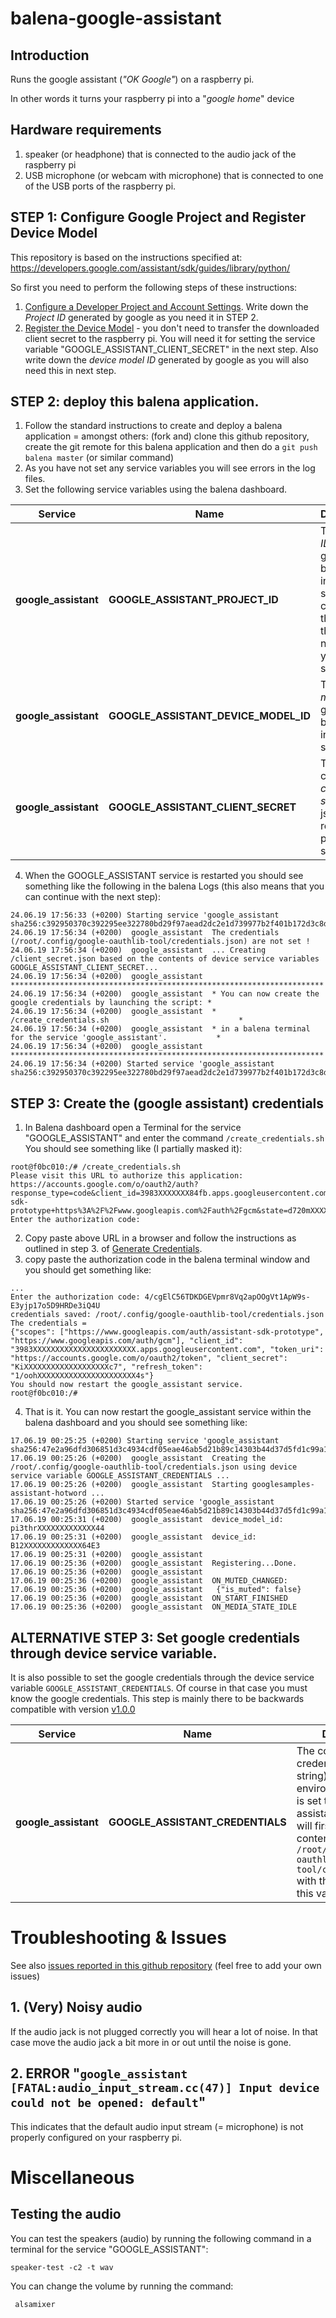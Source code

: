 # balena-google-assistant
## Introduction
Runs the google assistant (_"OK Google"_) on a raspberry pi.

In other words it turns your raspberry pi into a "_google home_" device

## Hardware requirements

1. speaker (or headphone) that is connected to the audio jack of the raspberry pi
2. USB microphone (or webcam with microphone) that is connected to one of the USB ports of the raspberry pi.

## STEP 1: Configure Google Project and Register Device Model
This repository is based on the instructions specified at: https://developers.google.com/assistant/sdk/guides/library/python/

So first you need to perform the following steps of these instructions:

1. [Configure a Developer Project and Account Settings](https://developers.google.com/assistant/sdk/guides/library/python/embed/config-dev-project-and-account).  Write down the _Project ID_ generated by google as you need it in STEP 2.
2. [Register the Device Model](https://developers.google.com/assistant/sdk/guides/library/python/embed/register-device) - you don't need to transfer the downloaded client secret to the raspberry pi.  You will need it for setting the service variable "GOOGLE_ASSISTANT_CLIENT_SECRET" in the next step.  Also write down the _device model ID_ generated by google as you will also need this in next step.

## STEP 2: deploy this balena application.

1. Follow the standard instructions to create and deploy a balena application  = amongst others:  (fork and) clone this github repository, create the git remote for this balena application and then do a `git push balena master` (or similar command) 
2. As you have not set any service variables you will see errors in the log files.
3. Set the following service variables using the balena dashboard.

| Service            | Name  |  Description                                    |
|------------------------- | -------------- |-------------------------------------------------|
| **google_assistant**  |    **GOOGLE_ASSISTANT_PROJECT_ID**       |  The _project ID_ generated by google in previous step. Don't confuse this with the project name that you have specified. |
| **google_assistant**  |    **GOOGLE_ASSISTANT_DEVICE_MODEL_ID**  |  The _device model id_ generated by google in previous step |
| **google_assistant**  |    **GOOGLE_ASSISTANT_CLIENT_SECRET**  |  The complete _client secret_ (= json string) retrieved in previous step |

4. When the GOOGLE_ASSISTANT service is restarted you should see something like the following in the balena Logs (this also means that you can continue with the next step):
```
24.06.19 17:56:33 (+0200) Starting service 'google_assistant sha256:c392950370c392295ee322780bd29f97aead2dc2e1d739977b2f401b172d3c8d'
24.06.19 17:56:34 (+0200)  google_assistant  The credentials (/root/.config/google-oauthlib-tool/credentials.json) are not set !
24.06.19 17:56:34 (+0200)  google_assistant  ... Creating /client_secret.json based on the contents of device service variables GOOGLE_ASSISTANT_CLIENT_SECRET...
24.06.19 17:56:34 (+0200)  google_assistant  **********************************************************************
24.06.19 17:56:34 (+0200)  google_assistant  * You can now create the google credentials by launching the script: *
24.06.19 17:56:34 (+0200)  google_assistant  *                 /create_credentials.sh                             *
24.06.19 17:56:34 (+0200)  google_assistant  * in a balena terminal for the service 'google_assistant'.           *
24.06.19 17:56:34 (+0200)  google_assistant  **********************************************************************
24.06.19 17:56:34 (+0200) Started service 'google_assistant sha256:c392950370c392295ee322780bd29f97aead2dc2e1d739977b2f401b172d3c8d'
```

## STEP 3: Create the (google assistant) credentials
1. In Balena dashboard open a Terminal for the service "GOOGLE_ASSISTANT" and enter the command `/create_credentials.sh`
You should see something like (I partially masked it):
```
root@f0bc010:/# /create_credentials.sh
Please visit this URL to authorize this application: https://accounts.google.com/o/oauth2/auth?response_type=code&client_id=3983XXXXXXX84fb.apps.googleusercontent.com&redirect_uri=urn%3AietXXXXXXXh%3A2.0%3Aoob&scope=https%3A%2XXXXXXXapis.com%2Fauth%2Fassistant-sdk-prototype+https%3A%2F%2Fwww.googleapis.com%2Fauth%2Fgcm&state=d720mXXXXXXXXXXXXXXXXXXXXXXXXXX&code_challenge=GXXXXXXXJs&code_challenge_method=SXXXXXXX6&prompt=consent&access_type=offline
Enter the authorization code:
```
2. Copy paste above URL in a browser and follow the instructions as outlined in step 3. of [Generate Credentials](https://developers.google.com/assistant/sdk/guides/library/python/embed/install-sample).
3. copy paste the authorization code in the balena terminal window and you should get something like:
```
...
Enter the authorization code: 4/cgElC56TDKDGEVpmr8Vq2apOOgVt1ApW9s-E3yjp17o5D9HRDe3iQ4U
credentials saved: /root/.config/google-oauthlib-tool/credentials.json
The credentials =
{"scopes": ["https://www.googleapis.com/auth/assistant-sdk-prototype", "https://www.googleapis.com/auth/gcm"], "client_id": "3983XXXXXXXXXXXXXXXXXXXXXXX.apps.googleusercontent.com", "token_uri": "https://accounts.google.com/o/oauth2/token", "client_secret": "KiXXXXXXXXXXXXXXXXXXXc7", "refresh_token": "1/oohXXXXXXXXXXXXXXXXXXXXXX4s"}
You should now restart the google_assistant service.
root@f0bc010:/# 
```
4. That is it.  You can now restart the google_assistant service within the balena dashboard and you should see something like:
```
17.06.19 00:25:25 (+0200) Starting service 'google_assistant sha256:47e2a96dfd306851d3c4934cdf05eae46ab5d21b89c14303b44d37d5fd1c99a1'
17.06.19 00:25:26 (+0200)  google_assistant  Creating the /root/.config/google-oauthlib-tool/credentials.json using device service variable GOOGLE_ASSISTANT_CREDENTIALS ...
17.06.19 00:25:26 (+0200)  google_assistant  Starting googlesamples-assistant-hotword ...
17.06.19 00:25:26 (+0200) Started service 'google_assistant sha256:47e2a96dfd306851d3c4934cdf05eae46ab5d21b89c14303b44d37d5fd1c99a1'
17.06.19 00:25:31 (+0200)  google_assistant  device_model_id: pi3thrXXXXXXXXXXXXX44
17.06.19 00:25:31 (+0200)  google_assistant  device_id: B12XXXXXXXXXXXXX64E3
17.06.19 00:25:31 (+0200)  google_assistant  
17.06.19 00:25:36 (+0200)  google_assistant  Registering...Done.
17.06.19 00:25:36 (+0200)  google_assistant  
17.06.19 00:25:36 (+0200)  google_assistant  ON_MUTED_CHANGED:
17.06.19 00:25:36 (+0200)  google_assistant   {"is_muted": false}
17.06.19 00:25:36 (+0200)  google_assistant  ON_START_FINISHED
17.06.19 00:25:36 (+0200)  google_assistant  ON_MEDIA_STATE_IDLE
```

## ALTERNATIVE STEP 3: Set google credentials through device service variable.
It is also possible to set the google credentials through the device service variable `GOOGLE_ASSISTANT_CREDENTIALS`.
Of course in that case you must know the google credentials.
This step is mainly there to be backwards compatible with version [v1.0.0](https://github.com/janvda/balena-google-assistant/releases/tag/v1.0.0)

| Service            | Name  |  Description                                    |
|------------------------- | -------------- |-------------------------------------------------|
| **google_assistant**  |    **GOOGLE_ASSISTANT_CREDENTIALS**       |  The complete credentials (= json string).  If this environment variable is set then the google assistant at startup will first *overwrite* the contents of the file `/root/.config/google-oauthlib-tool/credentials.json` with the contents of this variable.|

# Troubleshooting & Issues
See also [issues reported in this github repository](https://github.com/janvda/balena-google-assistant/issues) (feel free to add your own issues)

## 1. (Very) Noisy audio
If the audio jack is not plugged correctly you will hear a lot of noise.  In that case move the audio jack a bit more in or out until the noise is gone.

## 2. ERROR "`google_assistant  [FATAL:audio_input_stream.cc(47)] Input device could not be opened: default`"
This indicates that the default audio input stream (= microphone) is not properly configured on your raspberry pi.

# Miscellaneous

## Testing the audio

You can test the speakers (audio) by running the following command in a terminal for the service "GOOGLE_ASSISTANT": 
```
speaker-test -c2 -t wav
```
You can change the volume by running the command: 
```
 alsamixer
 ```
